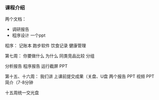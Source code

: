 ### 课程介绍
两个文档：
- 调研报告
- 程序设计
一个ppt


程序：
记账本
跑步软件
饮食记录
健康管理


第七周：
你要做什么
为什么
同类竞品比较
分组


分析报告
程序报告
运行截屏
PPT


第十五、十六周：
我们讲
上课前提交成果（关盘、U盘
	两个报告
	PPT
	视频
PPT简介（7-8分钟


十五周统一交光盘

